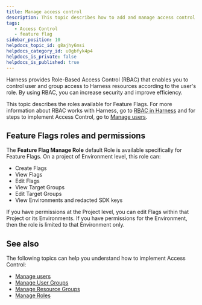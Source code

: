 ```yaml
---
title: Manage access control
description: This topic describes how to add and manage access control for Feature Flags.
tags: 
   - Access Control
   - feature flag
sidebar_position: 10
helpdocs_topic_id: g8ajhy6msi
helpdocs_category_id: u0gbfyk4p4
helpdocs_is_private: false
helpdocs_is_published: true
---
```


Harness provides Role-Based Access Control (RBAC) that enables you to control user and group access to Harness resources according to the user's role. By using RBAC, you can increase security and improve efficiency.

This topic describes the roles available for Feature Flags. For more information about RBAC works with Harness, go to [RBAC in Harness](/docs/platform/role-based-access-control/rbac-in-harness) and for steps to implement Access Control, go to [Manage users](/docs/platform/role-based-access-control/add-users).

## Feature Flags roles and permissions

The **Feature Flag Manage Role** default Role is available specifically for Feature Flags. On a project of Environment level, this role can:

* Create Flags
* View Flags
* Edit Flags
* View Target Groups
* Edit Target Groups
* View Environments and redacted SDK keys 

If you have permissions at the Project level, you can edit Flags within that Project or its Environments. If you have permissions for the Environment, then the role is limited to that Environment only.  

## See also

The following topics can help you understand how to implement Access Control:

* [Manage users](/docs/platform/role-based-access-control/add-users)
* [Manage User Groups](/docs/platform/role-based-access-control/add-user-groups)
* [Manage Resource Groups](../../../platform/role-based-access-control/add-resource-groups)
* [Manage Roles](../../../platform/role-based-access-control/add-manage-roles)

